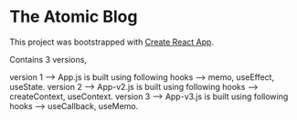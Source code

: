# The Atomic Blog

This project was bootstrapped with [Create React App](https://github.com/facebook/create-react-app).

Contains 3 versions,

version 1 --> App.js is built using following hooks --> memo, useEffect, useState.
version 2 --> App-v2.js is built using following hooks --> createContext, useContext.
version 3 --> App-v3.js is built using following hooks --> useCallback, useMemo.
